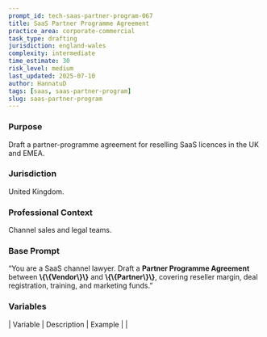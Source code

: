 ```yaml
---
prompt_id: tech-saas-partner-program-067
title: SaaS Partner Programme Agreement
practice_area: corporate-commercial
task_type: drafting
jurisdiction: england-wales
complexity: intermediate
time_estimate: 30
risk_level: medium
last_updated: 2025-07-10
author: HannatuD
tags: [saas, saas-partner-program]
slug: saas-partner-program
---
```


### Purpose  
Draft a partner-programme agreement for reselling SaaS licences in the UK and EMEA.

### Jurisdiction  
United Kingdom.

### Professional Context  
Channel sales and legal teams.

### Base Prompt  
“You are a SaaS channel lawyer. Draft a **Partner Programme Agreement** between **\\{\\{Vendor\\}\\}** and **\\{\\{Partner\\}\\}**, covering reseller margin, deal registration, training, and marketing funds.”

### Variables  
| Variable | Description | Example |
|
